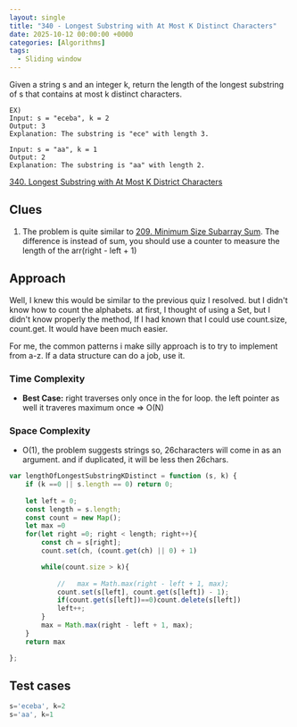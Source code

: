 ```yaml
---
layout: single
title: "340 - Longest Substring with At Most K Distinct Characters"
date: 2025-10-12 00:00:00 +0000
categories: [Algorithms]
tags:
  - Sliding window
---
```


Given a string s and an integer k, return the length of the longest substring of s that contains at most k distinct characters.
```
EX)
Input: s = "eceba", k = 2
Output: 3
Explanation: The substring is "ece" with length 3.

Input: s = "aa", k = 1
Output: 2
Explanation: The substring is "aa" with length 2.

```

[340. Longest Substring with At Most K District Characters](https://leetcode.com/problems/longest-substring-with-at-most-k-distinct-characters/description/?envType=problem-list-v2&envId=sliding-window)


## Clues
1. The problem is quite similar to [209. Minimum Size Subarray Sum](https://leetcode.com/problems/minimum-size-subarray-sum/description/). The difference is instead of sum, you should use a counter to measure the length of the arr(right - left + 1)


## Approach
Well, I knew this would be similar to the previous quiz I resolved. but I didn't know how to count the alphabets. 
at first, I thought of using a Set, but I didn't know properly the method,
If I had known that I could use count.size, count.get. It would have been much easier.

For me, the common patterns i make silly approach is to try to implement from a-z. 
If a data structure can do a job, use it.


### Time Complexity
- **Best Case:** right traverses only once in the for loop.
the left pointer as well it traveres maximum once => O(N)
 

### Space Complexity
- O(1), the problem suggests strings so, 26characters will come in as an argument. and if duplicated, it will be less then 26chars. 


```javascript
var lengthOfLongestSubstringKDistinct = function (s, k) {
    if (k ==0 || s.length == 0) return 0;
    
    let left = 0;
    const length = s.length;
    const count = new Map();
    let max =0
    for(let right =0; right < length; right++){
        const ch = s[right];
        count.set(ch, (count.get(ch) || 0) + 1)

        while(count.size > k){
            
            //   max = Math.max(right - left + 1, max);
            count.set(s[left], count.get(s[left]) - 1);
            if(count.get(s[left])==0)count.delete(s[left])
            left++; 
        }
        max = Math.max(right - left + 1, max);
    }
    return max 

};
```




## Test cases
```javascript
s='eceba', k=2
s='aa', k=1
```
